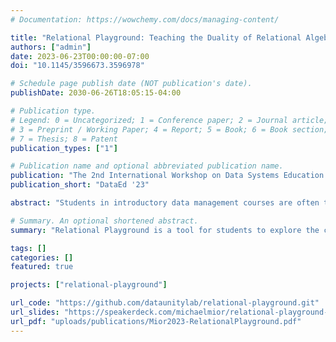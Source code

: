 ```yaml
---
# Documentation: https://wowchemy.com/docs/managing-content/

title: "Relational Playground: Teaching the Duality of Relational Algebra and SQL"
authors: ["admin"]
date: 2023-06-23T00:00:00-07:00
doi: "10.1145/3596673.3596978"

# Schedule page publish date (NOT publication's date).
publishDate: 2030-06-26T18:05:15-04:00

# Publication type.
# Legend: 0 = Uncategorized; 1 = Conference paper; 2 = Journal article;
# 3 = Preprint / Working Paper; 4 = Report; 5 = Book; 6 = Book section;
# 7 = Thesis; 8 = Patent
publication_types: ["1"]

# Publication name and optional abbreviated publication name.
publication: "The 2nd International Workshop on Data Systems Education: Bridging education practice with education research"
publication_short: "DataEd '23"

abstract: "Students in introductory data management courses are often taught how to write queries in SQL. This is a useful and practical skill, but it gives limited insight into how queries are processed by relational database engines. In contrast, relational algebra is a commonly used internal representation of queries by database engines, but can be challenging for students to grasp. We developed a tool we call Relational Playground for database students to explore the connection between relational algebra and SQL."

# Summary. An optional shortened abstract.
summary: "Relational Playground is a tool for students to explore the connection between relational algebra and SQL."

tags: []
categories: []
featured: true

projects: ["relational-playground"]

url_code: "https://github.com/dataunitylab/relational-playground.git"
url_slides: "https://speakerdeck.com/michaelmior/relational-playground-teaching-the-duality-of-relational-algebra-and-sql"
url_pdf: "uploads/publications/Mior2023-RelationalPlayground.pdf"
---
```

